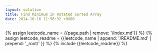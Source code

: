 ```yaml
---
layout: solution
title: Find Minimum in Rotated Sorted Array
date: 2014-10-16 11:56:32 +0800
---
```

{% assign leetcode_name = {{page.path | remove: '/index.md'}}  %}
{% assign leetcode_readme = {{leetcode_name | append: '/README.md' | prepend: '_root/' }}  %}
{% include {{leetcode_readme}} %}
